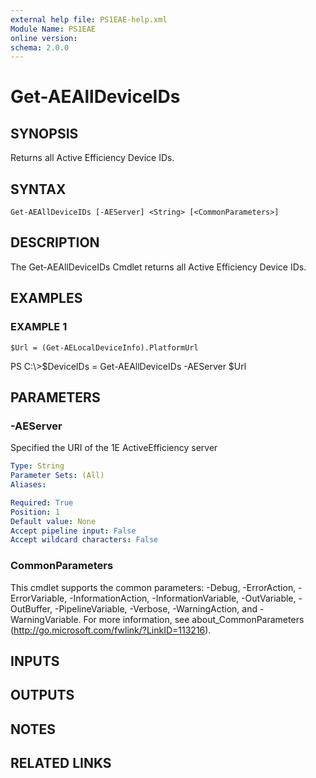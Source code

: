 ```yaml
---
external help file: PS1EAE-help.xml
Module Name: PS1EAE
online version:
schema: 2.0.0
---
```


# Get-AEAllDeviceIDs

## SYNOPSIS
Returns all Active Efficiency Device IDs.

## SYNTAX

```
Get-AEAllDeviceIDs [-AEServer] <String> [<CommonParameters>]
```

## DESCRIPTION
The Get-AEAllDeviceIDs Cmdlet returns all Active Efficiency Device IDs.

## EXAMPLES

### EXAMPLE 1
```
$Url = (Get-AELocalDeviceInfo).PlatformUrl
```

PS C:\\\>$DeviceIDs = Get-AEAllDeviceIDs -AEServer $Url

## PARAMETERS

### -AEServer
Specified the URI of the 1E ActiveEfficiency server

```yaml
Type: String
Parameter Sets: (All)
Aliases:

Required: True
Position: 1
Default value: None
Accept pipeline input: False
Accept wildcard characters: False
```

### CommonParameters
This cmdlet supports the common parameters: -Debug, -ErrorAction, -ErrorVariable, -InformationAction, -InformationVariable, -OutVariable, -OutBuffer, -PipelineVariable, -Verbose, -WarningAction, and -WarningVariable.
For more information, see about_CommonParameters (http://go.microsoft.com/fwlink/?LinkID=113216).

## INPUTS

## OUTPUTS

## NOTES

## RELATED LINKS
